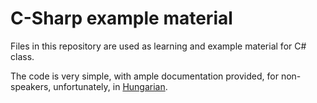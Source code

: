 C-Sharp example material
==================

Files in this repository are used as learning and example material for C# class.

The code is very simple, with ample documentation provided,
for non-speakers, unfortunately, in [Hungarian](http://en.wikipedia.org/wiki/Hungarian_language).